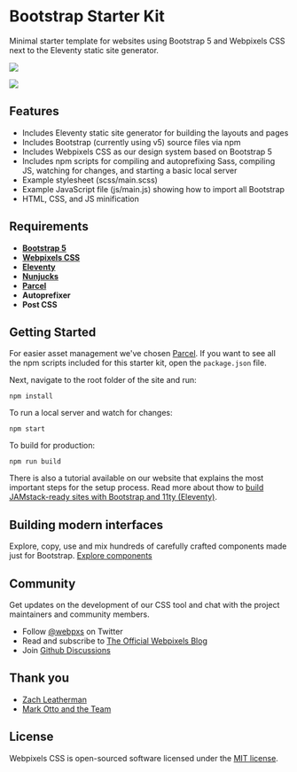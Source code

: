 # Bootstrap Starter Kit

Minimal starter template for websites using Bootstrap 5 and Webpixels CSS next to the Eleventy static site generator.

[<img src="https://www.netlify.com/img/deploy/button.svg" />](https://app.netlify.com/start/deploy?repository=https://github.com/stefanfrede/11st-starter-kit)


<p><a href="https://bootstrap-starter-kit.webpixels.work/" target="_blank"><img src="https://webpixels.s3.eu-central-1.amazonaws.com/public/github/products/bootstrap-starter-kit.png" ></a></p>

## Features

* Includes Eleventy static site generator for building the layouts and pages
* Includes Bootstrap (currently using v5) source files via npm
* Includes Webpixels CSS as our design system based on Bootstrap 5
* Includes npm scripts for compiling and autoprefixing Sass, compiling JS, watching for changes, and starting a basic local server
* Example stylesheet (scss/main.scss)
* Example JavaScript file (js/main.js) showing how to import all Bootstrap
* HTML, CSS, and JS minification

## Requirements

* [**Bootstrap 5**](https://getbootstrap.com/docs)
* [**Webpixels CSS**](https://webpixels.io/docs/css/)
* [**Eleventy**](https://www.11ty.dev/docs/)
* [**Nunjucks**](https://mozilla.github.io/nunjucks/templating.html)
* [**Parcel**](https://parceljs.org/docs/)
* **Autoprefixer**
* **Post CSS**

## Getting Started

For easier asset management we've chosen [Parcel](https://parceljs.org/). If you want to see all the npm scripts included for this starter kit, open the `package.json` file.

Next, navigate to the root folder of the site and run:

```
npm install
```

To run a local server and watch for changes:

```
npm start
```

To build for production:

```
npm run build
```

There is also a tutorial available on our website that explains the most important steps for the setup process. Read more about thow to [build JAMstack-ready sites with Bootstrap and 11ty (Eleventy)](https://webpixels.io/blog/how-to-get-started-with-bootstrap-and-eleventy).

## Building modern interfaces

Explore, copy, use and mix hundreds of carefully crafted components made just for Bootstrap. [Explore components](https://webpixels.io/components)

## Community

Get updates on the development of our CSS tool and chat with the project maintainers and community members.

- Follow [@webpxs](https://twitter.com/intent/user?screen_name=webpxs) on Twitter
- Read and subscribe to [The Official Webpixels Blog](https://webpixels.io/blog)
- Join [Github Discussions](https://github.com/webpixels/css/discussions)

## Thank you

* [Zach Leatherman](https://11ty.dev)
* [Mark Otto and the Team](https://github.com/twbs/bootstrap)

## License

Webpixels CSS is open-sourced software licensed under the [MIT license](https://github.com/webpixels/css/blob/master/LICENSE).
